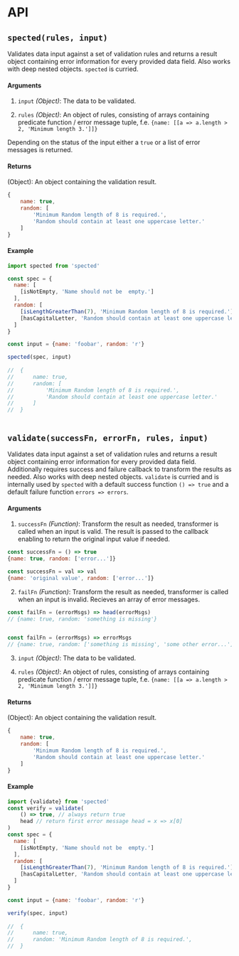 # API

## `spected(rules, input)`

Validates data input against a set of validation rules and returns a result object containing error information for every provided data field.
Also works with deep nested objects. `spected` is curried.

#### Arguments

1. `input` *(Object)*: The data to be validated.

2. `rules` *(Object)*: An object of rules, consisting of arrays containing predicate function / error message tuple, f.e. `{name: [[a => a.length > 2, 'Minimum length 3.']]}`


Depending on the status of the input either a `true` or a list of error messages is returned.

#### Returns
(Object): An object containing the validation result.

```js
{
    name: true, 
    random: [
        'Minimum Random length of 8 is required.', 
        'Random should contain at least one uppercase letter.'
    ]
}
```

#### Example

```js
import spected from 'spected'

const spec = {
  name: [
    [isNotEmpty, 'Name should not be  empty.']
  ],
  random: [
    [isLengthGreaterThan(7), 'Minimum Random length of 8 is required.'],
    [hasCapitalLetter, 'Random should contain at least one uppercase letter.'],
  ]
}

const input = {name: 'foobar', random: 'r'}

spected(spec, input)
 
//  {
//      name: true, 
//      random: [
//          'Minimum Random length of 8 is required.', 
//          'Random should contain at least one uppercase letter.'
//      ]
//  }
   

```

## `validate(successFn, errorFn, rules, input)`

Validates data input against a set of validation rules and returns a result object containing error information for every provided data field.
Additionally requires success and failure callback to transform the results as needed. 
Also works with deep nested objects. `validate` is curried and is internally used by `spected` 
with a default success function `() => true` and a default failure function `errors => errors`.

#### Arguments

1. `successFn` *(Function)*: Transform the result as needed, transformer is called when an input is valid.
The result is passed to the callback enabling to return the original input value if needed.

```js
const successFn = () => true
{name: true, random: ['error...']}

const successFn = val => val
{name: 'original value', random: ['error...']}
```

2. `failFn` *(Function)*: Transform the result as needed, transformer is called when an input is invalid. Recieves an array of error messages.

```js
const failFn = (errorMsgs) => head(errorMsgs)
// {name: true, random: 'something is missing'}


const failFn = (errorMsgs) => errorMsgs
// {name: true, random: ['something is missing', 'some other error...']}

```


3. `input` *(Object)*: The data to be validated.

4. `rules` *(Object)*: An object of rules, consisting of arrays containing predicate function / error message tuple, f.e. `{name: [[a => a.length > 2, 'Minimum length 3.']]}`

#### Returns
(Object): An object containing the validation result.

```js
{
    name: true, 
    random: [
        'Minimum Random length of 8 is required.', 
        'Random should contain at least one uppercase letter.'
    ]
}
```

#### Example

```js
import {validate} from 'spected'
const verify = validate(
    () => true, // always return true
    head // return first error message head = x => x[0]   
)
const spec = {
  name: [
    [isNotEmpty, 'Name should not be  empty.']
  ],
  random: [
    [isLengthGreaterThan(7), 'Minimum Random length of 8 is required.'],
    [hasCapitalLetter, 'Random should contain at least one uppercase letter.'],
  ]
}

const input = {name: 'foobar', random: 'r'}

verify(spec, input)
 
//  {
//      name: true, 
//      random: 'Minimum Random length of 8 is required.',
//  }
   

```